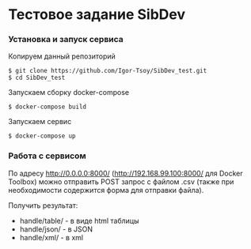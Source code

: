 # Тестовое задание SibDev

### Установка и запуск сервиса

Копируем данный репозиторий

~~~
$ git clone https://github.com/Igor-Tsoy/SibDev_test.git
$ cd SibDev_test
~~~

Запускаем сборку docker-compose

~~~
$ docker-compose build
~~~

Запускаем сервис

~~~
$ docker-compose up
~~~

### Работа с сервисом

По адресу http://0.0.0.0:8000/ (http://192.168.99.100:8000/ для Docker Toolbox) можно отправить POST запрос с файлом .csv (также при необходимости содержится форма для отправки файла).

Получить результат:
* handle/table/ - в виде html таблицы
* handle/json/ - в JSON
* handle/xml/ - в xml